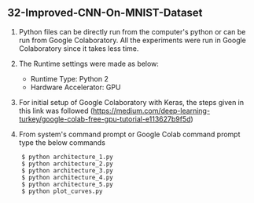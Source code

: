 ## 32-Improved-CNN-On-MNIST-Dataset

1. Python files can be directly run from the computer's python or can be run from Google Colaboratory. All the experiments were run in Google Colaboratory since it takes less time. 

2. The Runtime settings were made as below:
   - Runtime Type: Python 2
   - Hardware Accelerator: GPU

3. For initial setup of Google Colaboratory with Keras, the steps given in this link was followed (https://medium.com/deep-learning-turkey/google-colab-free-gpu-tutorial-e113627b9f5d)

4.  From system's command prompt or Google Colab command prompt type the below commands

```
	$ python architecture_1.py
	$ python architecture_2.py
	$ python architecture_3.py
	$ python architecture_4.py
	$ python architecture_5.py
	$ python plot_curves.py
```